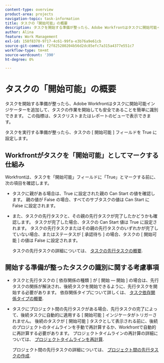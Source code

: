 ```yaml
---
content-type: overview
product-area: projects
navigation-topic: task-information
title: タスクの「開始可能」の概要
description: タスクを開始する準備が整ったら、Adobe Workfrontはタスクに開始可能インジケーターを追加して、タスクの作業を開始しても安全であることを簡単に識別できます。 この指標は、タスクリストまたはレポートのビューで表示できます。
author: Alina
feature: Work Management
exl-id: 158f8370-9717-4c61-99fa-e3b76a9e61cb
source-git-commit: f2f825280204b56d2dc85efc7a315a4377e551c7
workflow-type: tm+mt
source-wordcount: '390'
ht-degree: 0%

---
```


# タスクの「開始可能」の概要

タスクを開始する準備が整ったら、Adobe Workfrontはタスクに開始可能インジケーターを追加して、タスクの作業を開始しても安全であることを簡単に識別できます。 この指標は、タスクリストまたはレポートのビューで表示できます。

タスクを実行する準備が整ったら、タスクの [ 開始可能 ] フィールドを True に設定します。

## Workfrontがタスクを「開始可能」としてマークする仕組み

Workfrontは、タスクを「開始可能」フィールドに「True」とマークする前に、次の項目を確認します。

* タスクに親がある場合は、True に設定された親の Can Start の値を確認します。 親の値が False の場合、すべてのサブタスクの値は Can Start に False に設定されます。 
* また、タスクの先行タスクと、その親の先行タスクが完了したかどうかも確認します。 タスクが完了した場合、タスクの Can Start 値は True に設定されます。 タスクの先行タスクまたはその親の先行タスクのいずれかが完了していない場合、またはステータスが [ 承認待ち ] の場合、タスクの [ 開始可能 ] の値は False に設定されます。 

   タスクの先行タスクの詳細については、 [タスクの先行タスクの概要](../../../manage-work/tasks/use-prdcssrs/predecessors-overview.md).

## 開始する準備が整ったタスクの識別に関する考慮事項

* タスクと先行タスクの [ 依存関係の種類 ] が [ 開始 — 開始 ] の場合は、先行タスクの関係が解決され、後続タスクを開始できるように、先行タスクを開始する必要があります。 依存関係タイプについて詳しくは、 [タスク依存関係タイプの概要](../../../manage-work/tasks/use-prdcssrs/task-dependency-types.md).
* タスクにプロジェクト間の先行タスクがある場合、先行タスクの完了によって、後続タスクに自動的に適用する [ 開始可能 ] インジケータがトリガーされません。 後続のタスクが [ 開始可能 ] タスクとして表示される前に、後続のプロジェクトのタイムラインを手動で再計算するか、Workfrontで自動的に再計算する必要があります。 プロジェクトタイムラインの再計算の詳細については、 [プロジェクトタイムラインを再計算](../../../manage-work/projects/manage-projects/recalculate-project-timeline.md).

   プロジェクト間の先行タスクの詳細については、 [プロジェクト間の先行タスクの作成](../../../manage-work/tasks/use-prdcssrs/cross-project-predecessors.md).
